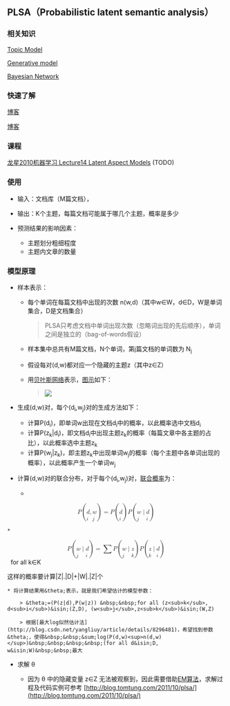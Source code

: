 <script type="text/javascript" src="http://cdn.mathjax.org/mathjax/latest/MathJax.js?config=default"></script>


	
## PLSA（Probabilistic latent semantic analysis）

### 相关知识

[Topic Model](http://en.wikipedia.org/wiki/Topic_model)

[Generative model](http://en.wikipedia.org/wiki/Generative_model)

[Bayesian Network](http://en.wikipedia.org/wiki/Bayesian_network)

### 快速了解

[博客](http://blog.tomtung.com/2011/10/plsa/)

[博客](http://blog.csdn.net/yangliuy/article/details/8330640)

### 课程

[龙星2010机器学习 Lecture14 Latent Aspect Models]() (TODO)

### 使用

* 输入：文档库（M篇文档），
<!--没有有文档主题标注???-->

* 输出：K个主题，每篇文档可能属于哪几个主题，概率是多少

* 预测结果的影响因素：
	* 主题划分粗细程度
	* 主题内文章的数量

### 模型原理

* 样本表示：
	
	* 每个单词在每篇文档中出现的次数 n(w,d)（其中w&isin;W，d&isin;D，W是单词集合，D是文档集合）
	
		> PLSA只考虑文档中单词出现次数（忽略词出现的先后顺序），单词之间是独立的（bag-of-words假设）

	* 样本集中总共有M篇文档，N个单词，第j篇文档的单词数为 N<sub>j</sub>
	* 假设每对(d,w)都对应一个隐藏的主题z（其中z&isin;Z）
	* 用[贝叶斯网络](http://en.wikipedia.org/wiki/Bayesian_network)表示，[图示](http://en.wikipedia.org/wiki/Plate_notation)如下：
	
		> ![](http://blog.tomtung.com/images/2011-10-19-plsa_graph.png)
	
* 生成(d,w)对，每个(d<sub>i</sub>,w<sub>j</sub>)对的生成方法如下：
	* 计算P(d<sub>i</sub>)，即单词w出现在文档d<sub>i</sub>中的概率，以此概率选中文档d<sub>i</sub>
	* 计算P(z<sub>k</sub>|d<sub>i</sub>)，即文档d<sub>i</sub>中出现主题z<sub>k</sub>的概率（每篇文章中各主题的占比），以此概率选中主题z<sub>k</sub>
	* 计算P(w<sub>j</sub>|z<sub>k</sub>)，即主题z<sub>k</sub>中出现单词w<sub>j</sub>的概率（每个主题中各单词出现的概率），以此概率产生一个单词w<sub>j</sub>
	
	<!-- 选择规则是什么? -->

* 计算(d,w)对的联合分布，对于每个(d<sub>i</sub>,w<sub>j</sub>)对，[联合概率](http://baike.baidu.com/view/2485096.htm?fr=aladdin)为：

	*  
<math display="block">
      <mi>P</mi><mo>(</mo><mi>d<sub>i</sub></mi><mo>,</mo><mi>w<sub>j</sub></mi><mo>)</mo>
      <mo>=</mo>
      <mi>P</mi><mo>(</mo><mi>d<sub>i</sub></mi><mo>)</mo>
      <mi>P</mi><mo>(</mo><mi>w<sub>j</sub></mi><mo>|</mo><mi>d<sub>i</sub></mi><mo>)</mo>
</math>
	
	
	* 
<math display="block">
	<mi>P</mi><mo>(</mo><mi>w<sub>j</sub></mi><mo>|</mo><mi>d<sub>i</sub></mi><mo>)</mo>
	<mo>=</mo>
	<mo>&sum;</mo>
	<mi>P</mi><mo>(</mo><mi>w<sub>j</sub></mi><mo>|</mo><mi>z<sub>k</sub></mi><mo>)</mo>
	<mi>P</mi><mo>(</mo><mi>z<sub>k</sub></mi><mo>|</mo><mi>d<sub>i</sub></mi><mo>)</mo>
</math>&nbsp;&nbsp;for all k&isin;K
	<p>这样的概率要计算|Z|.|D|+|W|.|Z|个</p>
	
	* 将计算结果用&theta;表示，就是我们希望估计的模型参数： 
	
		> &theta;=(P(z|d),P(w|z)) &nbsp;&nbsp;for all (z<sub>k</sub>, d<sub>i</sub>)&isin;(Z,D), (w<sub>j</sub>,z<sub>k</sub>)&isin;(W,Z)
	
		> 根据[最大log似然估计法](http://blog.csdn.net/yangliuy/article/details/8296481)，希望找到参数&theta;，使得&nbsp;&nbsp;&sum;log(P(d,w)<sup>n(d,w)</sup>)&nbsp;&nbsp;&nbsp;&nbsp;(for all d&isin;D, w&isin;W)&nbsp;&nbsp;最大

* 求解 &theta;

	* 因为 &theta; 中的隐藏变量 z&isin;Z 无法被观察到，因此需要借助[EM算法](http://blog.tomtung.com/2011/10/em-algorithm/)，求解过程及代码实例可参考 [http://blog.tomtung.com/2011/10/plsa/](http://blog.tomtung.com/2011/10/plsa/)



	








	
	
	
	
	
	